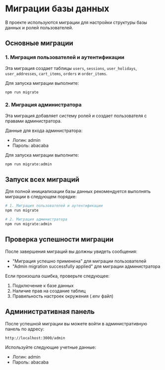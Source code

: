 # Миграции базы данных

В проекте используются миграции для настройки структуры базы данных и ролей пользователей.

## Основные миграции

### 1. Миграция пользователей и аутентификации

Эта миграция создает таблицы `users`, `sessions`, `user_holidays`, `user_addresses`, `cart_items`, `orders` и `order_items`.

Для запуска миграции выполните:

```bash
npm run migrate
```

### 2. Миграция администратора

Эта миграция добавляет систему ролей и создает пользователя с правами администратора.

Данные для входа администратора:
- Логин: admin
- Пароль: abacaba

Для запуска миграции выполните:

```bash
npm run migrate:admin
```

## Запуск всех миграций

Для полной инициализации базы данных рекомендуется выполнять миграции в следующем порядке:

```bash
# 1. Миграция пользователей и аутентификации
npm run migrate

# 2. Миграция администратора
npm run migrate:admin
```

## Проверка успешности миграции

После завершения миграций вы должны увидеть сообщения:
- "Миграция успешно применена" для миграции пользователей
- "Admin migration successfully applied" для миграции администратора

Если произошла ошибка, проверьте следующее:
1. Подключение к базе данных
2. Наличие прав на создание таблиц
3. Правильность настроек окружения (.env файл)

## Административная панель

После успешной миграции вы можете войти в административную панель по адресу:
```
http://localhost:3000/admin
```

Используйте следующие учетные данные:
- Логин: admin
- Пароль: abacaba